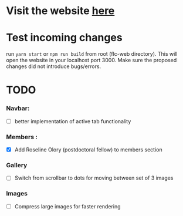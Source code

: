 # Visit the website [here](https://flc-lab.netlify.app/)

# Test incoming changes

run `yarn start` or `npm run build` from root (flc-web directory). This will open the website in your localhost port 3000. Make sure the proposed changes did not introduce bugs/errors.

# TODO

### Navbar:

- [ ] better implementation of active tab functionality

### Members :

- [x] Add Roseline Olory (postdoctoral fellow) to members section

### Gallery

- [ ] Switch from scrollbar to dots for moving between set of 3 images

### Images

- [ ] Compress large images for faster rendering
